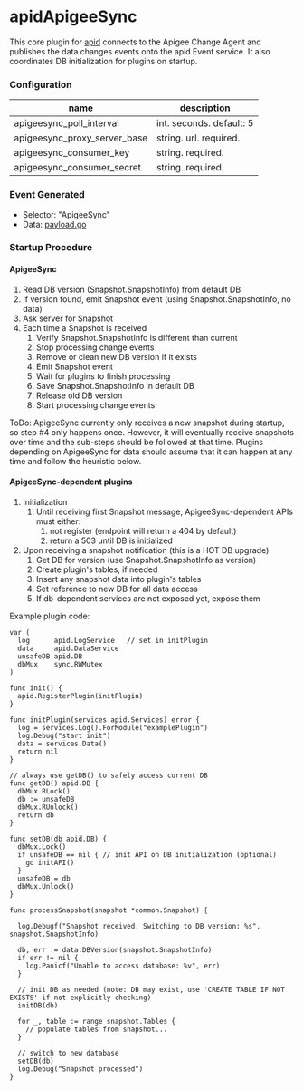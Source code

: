 # apidApigeeSync

This core plugin for [apid](http://github.com/30x/apid) connects to the Apigee Change Agent and publishes the data
changes events onto the apid Event service. It also coordinates DB initialization for plugins on startup.

### Configuration

| name                         | description              |
|------------------------------|--------------------------|
| apigeesync_poll_interval     | int. seconds. default: 5 |
| apigeesync_proxy_server_base | string. url. required.   |
| apigeesync_consumer_key      | string. required.        |
| apigeesync_consumer_secret   | string. required.        |

### Event Generated

* Selector: "ApigeeSync"
* Data: [payload.go](payload.go)

### Startup Procedure

#### ApigeeSync
1. Read DB version (Snapshot.SnapshotInfo) from default DB
2. If version found, emit Snapshot event (using Snapshot.SnapshotInfo, no data)
3. Ask server for Snapshot
4. Each time a Snapshot is received
    1. Verify Snapshot.SnapshotInfo is different than current
    2. Stop processing change events
    3. Remove or clean new DB version if it exists
    4. Emit Snapshot event
    5. Wait for plugins to finish processing
    6. Save Snapshot.SnapshotInfo in default DB
    7. Release old DB version
    8. Start processing change events

ToDo: ApigeeSync currently only receives a new snapshot during startup, so step #4 only happens once. However, it
 will eventually receive snapshots over time and the sub-steps should be followed at that time. Plugins 
 depending on ApigeeSync for data should assume that it can happen at any time and follow the heuristic below.

#### ApigeeSync-dependent plugins
1. Initialization
    1. Until receiving first Snapshot message, ApigeeSync-dependent APIs must either:
         1. not register (endpoint will return a 404 by default) 
         2. return a 503 until DB is initialized
2. Upon receiving a snapshot notification (this is a HOT DB upgrade)
    1. Get DB for version (use Snapshot.SnapshotInfo as version)
    2. Create plugin's tables, if needed
    3. Insert any snapshot data into plugin's tables
    4. Set reference to new DB for all data access
    5. If db-dependent services are not exposed yet, expose them

Example plugin code:

    var (
      log      apid.LogService   // set in initPlugin
      data     apid.DataService
      unsafeDB apid.DB
      dbMux    sync.RWMutex
    )
    
    func init() {
      apid.RegisterPlugin(initPlugin)
    }
    
    func initPlugin(services apid.Services) error {
      log = services.Log().ForModule("examplePlugin")
      log.Debug("start init")
      data = services.Data()
      return nil
    }
    
    // always use getDB() to safely access current DB
    func getDB() apid.DB {
      dbMux.RLock()
      db := unsafeDB
      dbMux.RUnlock()
      return db
    }
    
    func setDB(db apid.DB) {
      dbMux.Lock()
      if unsafeDB == nil { // init API on DB initialization (optional)
        go initAPI()
      }
      unsafeDB = db
      dbMux.Unlock()
    }

    func processSnapshot(snapshot *common.Snapshot) {
    
      log.Debugf("Snapshot received. Switching to DB version: %s", snapshot.SnapshotInfo)
    
      db, err := data.DBVersion(snapshot.SnapshotInfo)
      if err != nil {
        log.Panicf("Unable to access database: %v", err)
      }

      // init DB as needed (note: DB may exist, use 'CREATE TABLE IF NOT EXISTS' if not explicitly checking)
      initDB(db)
    
      for _, table := range snapshot.Tables {
        // populate tables from snapshot...
      }
    
      // switch to new database 
      setDB(db)
      log.Debug("Snapshot processed")
    }
